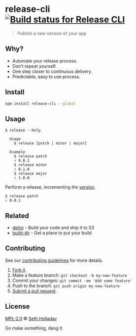 # release-cli [![Build status for Release CLI](https://img.shields.io/circleci/project/sholladay/release-cli/master.svg "Build Status")](https://circleci.com/gh/sholladay/release-cli "Builds")

> Publish a new version of your app

## Why?

 - Automate your release process.
 - Don't repeat yourself.
 - One step closer to continuous delivery.
 - Predictable, easy to use process.

## Install

```sh
npm install release-cli --global
```

## Usage

```
$ release --help

  Usage
    $ release [patch | minor | major]

  Example
    $ release patch
    ⇑ 0.0.1
    $ release minor
    ⇑ 0.1.0
    $ release major
    ⇑ 1.0.0
```

Perform a release, incrementing the [version](http://semver.org/).

```
$ release patch
⇑ 0.0.1
```

## Related

 - [delivr](https://github.com/sholladay/delivr) - Build your code and ship it to S3
 - [build-dir](https://github.com/sholladay/build-dir) - Get a place to put your build

## Contributing

See our [contributing guidelines](https://github.com/sholladay/release-cli/blob/master/CONTRIBUTING.md "Guidelines for participating in this project") for more details.

1. [Fork it](https://github.com/sholladay/release-cli/fork).
2. Make a feature branch: `git checkout -b my-new-feature`
3. Commit your changes: `git commit -am 'Add some feature'`
4. Push to the branch: `git push origin my-new-feature`
5. [Submit a pull request](https://github.com/sholladay/release-cli/compare "Submit code to this project for review").

## License

[MPL-2.0](https://github.com/sholladay/release-cli/blob/master/LICENSE "License for release-cli") © [Seth Holladay](https://seth-holladay.com "Author of release-cli")

Go make something, dang it.
